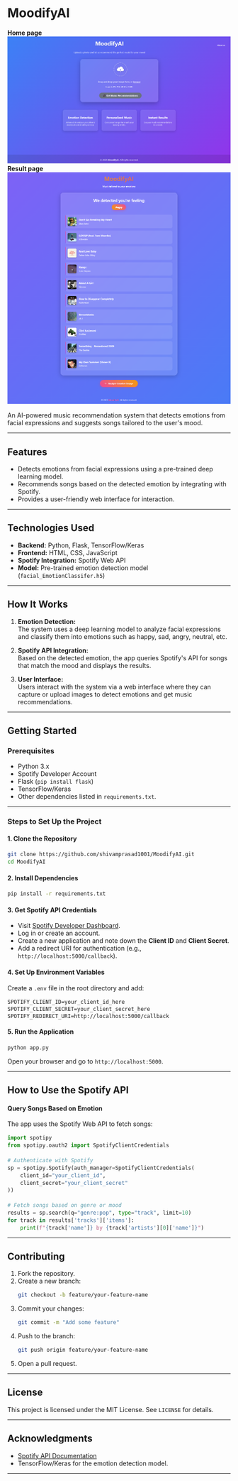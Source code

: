 
 # **MoodifyAI**
 **Home page**
 ![MoodifyAI Demo](https://raw.githubusercontent.com/shivamprasad1001/MoodifyAI/main/static/Home.png)
 **Result page**
 ![MoodifyAI Result](https://github.com/shivamprasad1001/MoodifyAI/blob/main/static/Result.png)

An AI-powered music recommendation system that detects emotions from facial expressions and suggests songs tailored to the user's mood.

---

## **Features**
- Detects emotions from facial expressions using a pre-trained deep learning model.
- Recommends songs based on the detected emotion by integrating with Spotify.
- Provides a user-friendly web interface for interaction.

---

## **Technologies Used**
- **Backend:** Python, Flask, TensorFlow/Keras
- **Frontend:** HTML, CSS, JavaScript
- **Spotify Integration:** Spotify Web API
- **Model:** Pre-trained emotion detection model (`facial_EmotionClassifer.h5`)

---

## **How It Works**
1. **Emotion Detection:**  
   The system uses a deep learning model to analyze facial expressions and classify them into emotions such as happy, sad, angry, neutral, etc.
   
2. **Spotify API Integration:**  
   Based on the detected emotion, the app queries Spotify's API for songs that match the mood and displays the results.

3. **User Interface:**  
   Users interact with the system via a web interface where they can capture or upload images to detect emotions and get music recommendations.

---

## **Getting Started**

### Prerequisites
- Python 3.x
- Spotify Developer Account
- Flask (`pip install flask`)
- TensorFlow/Keras
- Other dependencies listed in `requirements.txt`.

---

### **Steps to Set Up the Project**

#### **1. Clone the Repository**
```bash
git clone https://github.com/shivamprasad1001/MoodifyAI.git
cd MoodifyAI
```

#### **2. Install Dependencies**
```bash
pip install -r requirements.txt
```

#### **3. Get Spotify API Credentials**
- Visit [Spotify Developer Dashboard](https://developer.spotify.com/dashboard).
- Log in or create an account.
- Create a new application and note down the **Client ID** and **Client Secret**.
- Add a redirect URI for authentication (e.g., `http://localhost:5000/callback`).

#### **4. Set Up Environment Variables**
Create a `.env` file in the root directory and add:
```env
SPOTIFY_CLIENT_ID=your_client_id_here
SPOTIFY_CLIENT_SECRET=your_client_secret_here
SPOTIFY_REDIRECT_URI=http://localhost:5000/callback
```

#### **5. Run the Application**
```bash
python app.py
```
Open your browser and go to `http://localhost:5000`.

---

## **How to Use the Spotify API**

#### **Query Songs Based on Emotion**
The app uses the Spotify Web API to fetch songs:
```python
import spotipy
from spotipy.oauth2 import SpotifyClientCredentials

# Authenticate with Spotify
sp = spotipy.Spotify(auth_manager=SpotifyClientCredentials(
    client_id="your_client_id",
    client_secret="your_client_secret"
))

# Fetch songs based on genre or mood
results = sp.search(q="genre:pop", type="track", limit=10)
for track in results['tracks']['items']:
    print(f"{track['name']} by {track['artists'][0]['name']}")
```

---

## **Contributing**
1. Fork the repository.
2. Create a new branch:
   ```bash
   git checkout -b feature/your-feature-name
   ```
3. Commit your changes:
   ```bash
   git commit -m "Add some feature"
   ```
4. Push to the branch:
   ```bash
   git push origin feature/your-feature-name
   ```
5. Open a pull request.

---

## **License**
This project is licensed under the MIT License. See `LICENSE` for details.

---

## **Acknowledgments**
- [Spotify API Documentation](https://developer.spotify.com/documentation/web-api/)
- TensorFlow/Keras for the emotion detection model.

---
